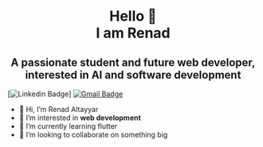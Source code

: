 <!---
itsRenad/itsRenad is a ✨ special ✨ repository because its `README.md` (this file) appears on your GitHub profile.
You can click the Preview link to take a look at your changes.
--->

<h1 align="center">Hello 👋</br>
I am Renad</h1>

<h2 align="center"> A passionate student and future web developer, interested in AI and software development</h2>

[![Linkedin Badge](https://img.shields.io/badge/-LinkedIn-blue?style=flat-square&logo=Linkedin&logoColor=white&link=https://www.linkedin.com/in/renad-altayyar-%D8%B1%D9%8A%D9%86%D8%A7%D8%AF-%D8%A7%D9%84%D8%B7%D9%8A%D8%A7%D8%B1-b765581ab)]
[![Gmail Badge](https://img.shields.io/badge/-Gmail-c14438?style=flat-square&logo=Gmail&logoColor=white&link=mailto:renadfaltayyar@gmail.com)](mailto:lucasmobdev@gmail.com)
- 👋 Hi, I’m Renad Altayyar
- 👀 I’m interested in <b>web development</b>
- 🌱 I’m currently learning flutter
- 💞️ I’m looking to collaborate on something big
